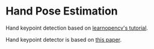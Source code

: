 # Hand Pose Estimation

Hand keypoint detection based on [learnopencv's tutorial](https://www.learnopencv.com/hand-keypoint-detection-using-deep-learning-and-opencv/).

Hand keypoint detector is based on [this paper](https://arxiv.org/pdf/1704.07809.pdf).
